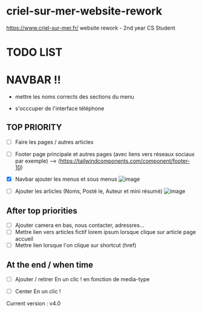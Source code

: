 # criel-sur-mer-website-rework
https://www.criel-sur-mer.fr/ website rework - 2nd year CS Student

# TODO LIST

# NAVBAR !!

- mettre les noms corrects des sections du menu

- s'occcuper de l'interface téléphone

## TOP PRIORITY
- [ ] Faire les pages / autres articles

- [ ] Footer page principale et autres pages (avec liens vers réseaux sociaux par exemple)
--> (https://tailwindcomponents.com/component/footer-10)

- [x] Navbar ajouter les menus et sous menus
![image](https://user-images.githubusercontent.com/87366457/190897928-5c162a6a-d5cf-47ec-884a-385a84b24ae5.png)

- [ ] Ajouter les articles (Noms, Posté le, Auteur et mini résumé)
![image](https://user-images.githubusercontent.com/87366457/190897950-ee8cd5bb-3200-4887-8166-bf177ffeb218.png)



## After top priorities
- [ ] Ajouter camera en bas, nous contacter, adressres...
- [ ] Mettre lien vers articles fictif lorem ipsum lorsque clique sur article page accueil
- [ ] Mettre lien lorsque l'on clique sur shortcut (href)

## At the end / when time
- [ ] Ajouter / retirer En un clic ! en fonction de media-type
- [ ] Center En un clic !


Current version : v4.0
